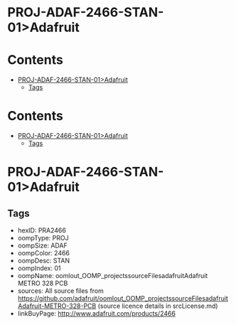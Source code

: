 
PROJ-ADAF-2466-STAN-01>Adafruit
===============================

Contents
========

* [PROJ-ADAF-2466-STAN-01>Adafruit](#proj-adaf-2466-stan-01adafruit)
	* [Tags](#tags)

Contents
========

* [PROJ-ADAF-2466-STAN-01>Adafruit](#proj-adaf-2466-stan-01adafruit)
	* [Tags](#tags)

# PROJ-ADAF-2466-STAN-01>Adafruit

## Tags

- hexID: PRA2466
- oompType: PROJ
- oompSize: ADAF
- oompColor: 2466
- oompDesc: STAN
- oompIndex: 01
- oompName: oomlout_OOMP_projectssourceFilesadafruitAdafruit METRO 328 PCB
- sources: All source files from https://github.com/adafruit/oomlout_OOMP_projectssourceFilesadafruitAdafruit-METRO-328-PCB (source licence details in srcLicense.md)
- linkBuyPage: http://www.adafruit.com/products/2466
